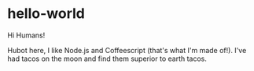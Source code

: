 hello-world
===========

Hi Humans!

Hubot here, I like Node.js and Coffeescript (that's what I'm made of!). 
I've had tacos on the moon and find them superior to earth tacos.
